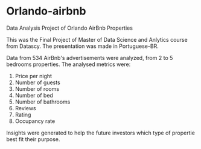 # Orlando-airbnb
Data Analysis Project of Orlando AirBnb Properties

This was the Final Project of Master of Data Science and Anlytics course from Datascy.
The presentation was made in Portuguese-BR.

Data from 534 AirBnb's advertisements were analyzed, from 2 to 5 bedrooms properties.
The analysed metrics were:
1. Price per night
2. Number of guests
3. Number of rooms
4. Number of bed
5. Number of bathrooms
6. Reviews
7. Rating
8. Occupancy rate

Insights were generated to help the future investors which type of propertie best fit their purpose.
